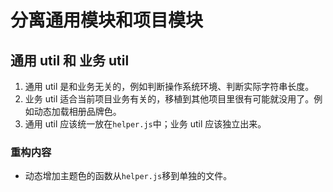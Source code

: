 # 分离通用模块和项目模块


## 通用 util 和 业务 util
1. 通用 util 是和业务无关的，例如判断操作系统环境、判断实际字符串长度。
2. 业务 util 适合当前项目业务有关的，移植到其他项目里很有可能就没用了。例如动态加载相册品牌色。
3. 通用 util 应该统一放在`helper.js`中；业务 util 应该独立出来。

### 重构内容
* 动态增加主题色的函数从`helper.js`移到单独的文件。